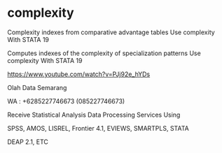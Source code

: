 # complexity
Complexity indexes from comparative advantage tables Use complexity With STATA 19

Computes indexes of the complexity of specialization patterns Use complexity With STATA 19

https://www.youtube.com/watch?v=PJj92e_hYDs

Olah Data Semarang

WA : +6285227746673 (085227746673)

Receive Statistical Analysis Data Processing Services Using

SPSS, AMOS, LISREL, Frontier 4.1, EVIEWS, SMARTPLS, STATA

DEAP 2.1, ETC
